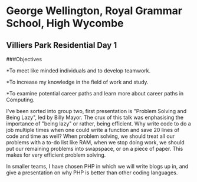 
George Wellington, Royal Grammar School, High Wycombe
=====================================================

Villiers Park Residential Day 1
-------------------------------

###Objectives

*To meet like minded individuals and to develop teamwork.

*To increase my knowledge in the field of work and study.

*To examine potential career paths and learn more about career paths in Computing.

I've been sorted into group two, first presentation is "Problem Solving and Being Lazy", led by Billy Mayor. The crux of this talk was enphasising the importance of "being lazy" or rather, being efficient. Why write code to do a job multiple times when one could write a function and save 20 lines of code and time as well? When problem solving, we should treat all our problems with a to-do list like RAM, when we stop doing work, we should put our remaining problems into swapspace, or on a piece of paper. This makes for very efficient problem solving. 

In smaller teams, I have chosen PHP in which we will write blogs up in, and give a presentation on why PHP is better than other coding languages.
        

